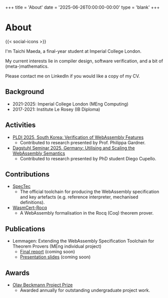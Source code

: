 +++
title = 'About'
date = '2025-06-26T0:00:00-00:00'
type = 'blank'
+++

# About

{{< social-icons >}}

I'm Taichi Maeda, a final-year student at Imperial College London.

My current interests lie in compiler design, software verification, and a bit of (meta-)mathematics.

Please contact me on LinkedIn if you would like a copy of my CV.

## Background

- 2021-2025: Imperial College London (MEng Computing)
- 2017-2021: Institute Le Rosey (IB Diploma)

## Activities

- [PLDI 2025, South Korea: Verification of WebAssembly Features](https://pldi25.sigplan.org/details/rpls-2025-papers/9/Verification-of-WebAssembly-Features)
  - Contributed to research presented by Prof. Philippa Gardner.
- [Dagstuhl Seminar 2025, Germany: Utilising and Scaling the WebAssembly Semantics](https://www.dagstuhl.de/seminars/seminar-calendar/seminar-details/25241)
  - Contributed to research presented by PhD student Diego Cupello.

## Contributions

- [SpecTec](https://github.com/Wasm-DSL/spectec)
  - The official toolchain for producing the WebAssembly specification and key artefacts (e.g. reference interpreter, mechanised definitions).
- [WasmCert-Rocq](https://github.com/WasmCert/WasmCert-Coq)
  - A WebAssembly formalisation in the Rocq (Coq) theorem prover.

## Publications

- Lemmagen: Extending the WebAssembly Specification Toolchain for Theorem Provers (MEng individual project)
  - [Final report](#) (coming soon)
  - [Presentation slides](#) (coming soon)

## Awards

- [Olav Beckmann Project Prize](https://www.imperial.ac.uk/computing/prospective-students/prizes/undergraduate-accordions/undergraduate-archive/)
  - Awarded annually for outstanding undergraduate project work.
